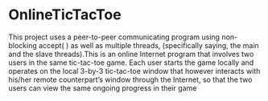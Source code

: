 # OnlineTicTacToe 

This project uses a peer-to-peer communicating program using non-blocking accept( ) as well as multiple threads, (specifically saying, the main and the slave threads).This is an online Internet program that involves two users in the same tic-tac-toe game. Each user starts the game locally and operates on the local 3-by-3 tic-tac-toe window that however interacts with his/her remote counterpart’s window through the Internet, so that the two users can view the same ongoing progress in their game
